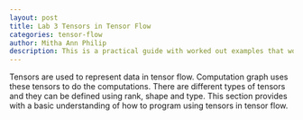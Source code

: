 ```yaml
---
layout: post
title: Lab 3 Tensors in Tensor Flow  
categories: tensor-flow
author: Mitha Ann Philip
description: This is a practical guide with worked out examples that would help you familiarize with Tensor Flow.
---
```

Tensors are used to represent data in tensor flow. Computation graph uses these tensors to do the computations. There are different 
types of tensors and they can be defined using rank, shape and type. This section provides with a basic understanding of how to program 
using tensors in tensor flow. 
